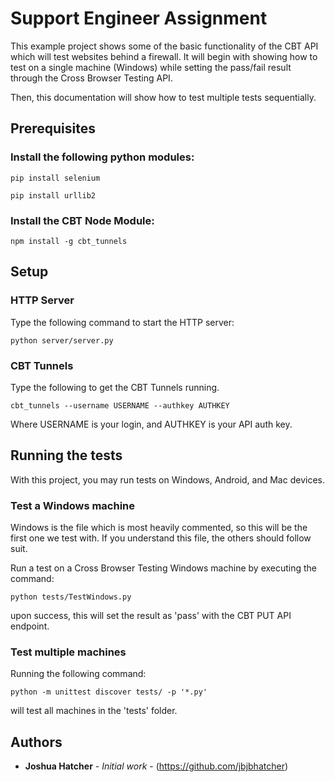 # Support Engineer Assignment

This example project shows some of the basic functionality of the CBT API which will test websites behind a firewall. It will begin with showing how to test on a single machine (Windows) while setting the pass/fail result through the Cross Browser Testing API.

Then, this documentation will show how to test multiple tests sequentially.

## Prerequisites
### Install the following python modules:
```
pip install selenium
```
```
pip install urllib2
```

### Install the CBT Node Module: 

```
npm install -g cbt_tunnels
```

## Setup
### HTTP Server
Type the following command to start the HTTP server:

```
python server/server.py
```

### CBT Tunnels
Type the following to get the CBT Tunnels running.
```
cbt_tunnels --username USERNAME --authkey AUTHKEY
```
Where USERNAME is your login, and AUTHKEY is your API auth key.

## Running the tests
With this project, you may run tests on Windows, Android, and Mac devices.

### Test a Windows machine
Windows is the file which is most heavily commented, so this will be the first one we test with. If you understand this file, the others should follow suit.

Run a test on a Cross Browser Testing Windows machine by executing the command:

```
python tests/TestWindows.py
```
upon success, this will set the result as 'pass' with the CBT PUT API endpoint.

### Test multiple machines

Running the following command:
```
python -m unittest discover tests/ -p '*.py'
```
will test all machines in the 'tests' folder.

## Authors

* **Joshua Hatcher** - *Initial work* - (https://github.com/jbjbhatcher)
